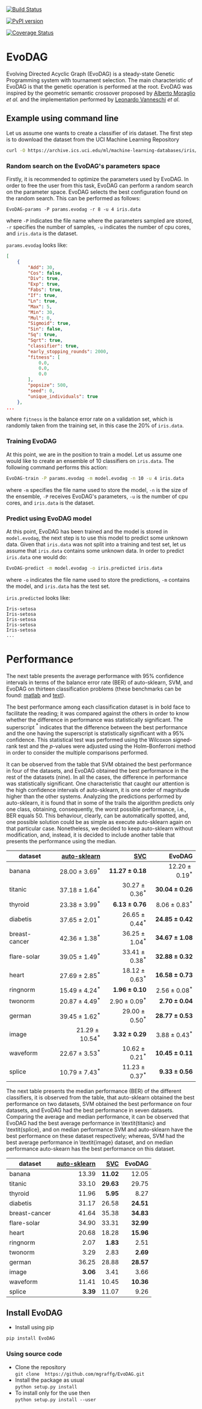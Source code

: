 [![Build Status](https://travis-ci.org/mgraffg/EvoDAG.svg?branch=master)](https://travis-ci.org/mgraffg/EvoDAG)

[![PyPI version](https://badge.fury.io/py/EvoDAG.svg)](https://badge.fury.io/py/EvoDAG)

[![Coverage Status](https://coveralls.io/repos/github/mgraffg/EvoDAG/badge.svg?branch=master)](https://coveralls.io/github/mgraffg/EvoDAG?branch=master)

# EvoDAG #

Evolving Directed Acyclic Graph (EvoDAG) is a steady-state Genetic Programming system
with tournament selection. The main characteristic of EvoDAG is that
the genetic operation is performed at the root. EvoDAG was inspired
by the geometric semantic crossover proposed by 
[Alberto Moraglio](https://scholar.google.com.mx/citations?user=0y4XRI0AAAAJ&hl=en&oi=ao)
_et al._ and the implementation performed by
[Leonardo Vanneschi](https://scholar.google.com.mx/citations?user=uR5K07QAAAAJ&hl=en&oi=ao)
_et al_.

## Example using command line ##

Let us assume one wants to create a classifier of iris dataset. The
first step is to download the dataset from the UCI Machine Learning
Repository

```bash   
curl -O https://archive.ics.uci.edu/ml/machine-learning-databases/iris/iris.data
```

### Random search on the EvoDAG's parameters space

Firstly, it is recommended to optimize the parameters used by
EvoDAG. In order to free the user from this task, EvoDAG can perform a random
search on the parameter space. EvoDAG selects the best configuration found
on the random search. This can be performed as follows:

```bash__
EvoDAG-params -P params.evodag -r 8 -u 4 iris.data
```

where `-P` indicates the file name where the parameters sampled are
stored, `-r` specifies the number of samples, `-u` indicates the number of
cpu cores, and `iris.data` is the dataset.

`params.evodag` looks like:

```json   
[
    {
        "Add": 30,
        "Cos": false,
        "Div": true,
        "Exp": true,
        "Fabs": true,
        "If": true,
        "Ln": true,
        "Max": 5,
        "Min": 30,
        "Mul": 0,
        "Sigmoid": true,
        "Sin": false,
        "Sq": true,
        "Sqrt": true,
        "classifier": true,
        "early_stopping_rounds": 2000,
        "fitness": [
            0.0,
            0.0,
            0.0
        ],
        "popsize": 500,
        "seed": 0,
        "unique_individuals": true
    },
...
```

where `fitness` is the balance error rate on a validation set, which
is randomly taken from the training set, in this case the 20% of `iris.data`.

### Training EvoDAG

At this point, we are in the position to train a model. Let us assume
one would like to create an ensemble of 10 classifiers on
`iris.data`. The following command performs this action: 

```bash   
EvoDAG-train -P params.evodag -m model.evodag -n 10 -u 4 iris.data 
```

where `-m` specifies the file name used to store the model, `-n` is
the size of the ensemble, `-P` receives EvoDAG's parameters, `-u` is
the number of cpu cores, and `iris.data` is the dataset. 


### Predict using EvoDAG model

At this point, EvoDAG has been trained and the model is stored in
`model.evodag`, the next step is to use this model to predict some
unknown data. Given that `iris.data` was not split into a training
and test set, let us assume that `iris.data` contains some unknown
data. In order to predict `iris.data` one would do:

```bash   
EvoDAG-predict -m model.evodag -o iris.predicted iris.data
```

where `-o` indicates the file name used to store the predictions, `-m`
contains the model, and `iris.data` has the test set.

`iris.predicted` looks like:

```
Iris-setosa
Iris-setosa
Iris-setosa
Iris-setosa
Iris-setosa
...
```

# Performance #

The next table presents the average performance with 95%
confidence intervals in terms of the balance error rate (BER) of
auto-sklearn, SVM, and EvoDAG on thirteen classification
problems (these benchmarks can be found:
[matlab](http://theoval.cmp.uea.ac.uk/matlab/benchmarks) and [text](http://ws.ingeotec.mx/~mgraffg/classification)).
  

The best performance among each classification dataset is in
bold face to facilitate the reading; it was compared against the others in order to know whether
the difference in performance was statistically significant. The
superscript $^*$ indicates that the difference between the best
performance and the one having the superscript is statistically
significant with a 95% confidence. This statistical test was
performed using the Wilcoxon signed-rank test
and the $p$-values were adjusted using 
the Holm-Bonferroni method in order to consider the multiple
comparisons performed.

It can be observed from the table that SVM obtained
the best performance in four of the datasets, and EvoDAG obtained the
best performance in the rest of the datasets (nine). In all the cases, the
difference in performance was statistically significant. One
characteristic that caught our attention is the high confidence
intervals of auto-sklearn, it is one order of magnitude higher than
the other systems. Analyzing the predictions performed by
auto-sklearn, it is found that in some of the trails the algorithm
predicts only one class, obtaining, consequently, the worst possible
performance, i.e., BER equals 50. This behaviour, clearly, can be
automatically spotted, and, one possible solution could be as simple
as execute auto-sklearn again on that particular case. Nonetheless, we
decided to keep auto-sklearn without modification, and, instead, it
is decided to include another table that presents the performance using the median.


|dataset| [auto-sklearn](https://github.com/automl/auto-sklearn) | [SVC](http://scikit-learn.org/stable/) | EvoDAG |
|------|---------------------------------------------:|------------------------------:|-------:|
|banana | $28.00 \pm 3.69^*$ | **$11.27 \pm 0.18$** | $12.20 \pm 0.19^*$|
|titanic | $37.18 \pm 1.64^*$ | $30.27 \pm 0.36^*$ | **$30.04 \pm 0.26$**|
|thyroid | $23.38 \pm 3.99^*$ | **$6.13 \pm 0.76$** | $8.06 \pm 0.83^*$|
|diabetis | $37.65 \pm 2.01^*$ | $26.65 \pm 0.44^*$ | **$24.85 \pm 0.42$**|
|breast-cancer | $42.36 \pm 1.38^*$ | $36.25 \pm 1.04^*$ | **$34.67 \pm 1.08$**|
|flare-solar | $39.05 \pm 1.49^*$ | $33.41 \pm 0.38^*$ | **$32.88 \pm 0.32$**|
|heart | $27.69 \pm 2.85^*$ | $18.12 \pm 0.63^*$ | **$16.58 \pm 0.73$**|
|ringnorm | $15.49 \pm 4.24^*$ | **$1.96 \pm 0.10$** | $2.56 \pm 0.08^*$|
|twonorm | $20.87 \pm 4.49^*$ | $2.90 \pm 0.09^*$ | **$2.70 \pm 0.04$**|
|german | $39.45 \pm 1.62^*$ | $29.00 \pm 0.50^*$ | **$28.77 \pm 0.53$**|
|image | $21.29 \pm 10.54^*$ | **$3.32 \pm 0.29$** | $3.88 \pm 0.43^*$|
|waveform | $22.67 \pm 3.53^*$ | $10.62 \pm 0.21^*$ | **$10.45 \pm 0.11$**|
|splice | $10.79 \pm 7.43^*$ | $11.23 \pm 0.37^*$ | **$9.33 \pm 0.56$**|

The next table presents the median performance (BER) of
the different classifiers, it is observed from the table, that
auto-sklearn obtained the best performance on two datasets, SVM
obtained the best performance on four datasets, and EvoDAG had the
best performance in seven datasets. Comparing the average and median
performance, it can be observed that EvoDAG had the best average
performance in \textit{titanic} and \textit{splice}, and on median performance SVM and
auto-sklearn have the best performance on these dataset
respectively; whereas, SVM had the best average performance in \textit{image}
dataset, and on median performance auto-skearn has the best
performance on this dataset.

|dataset| [auto-sklearn](https://github.com/automl/auto-sklearn) | [SVC](http://scikit-learn.org/stable/) | EvoDAG |
|------|---------------------------------------------:|------------------------------:|-------:|
|banana | $13.39$ | **$11.02$** | $12.05$|
|titanic | $33.10$ | **$29.63$** | $29.75$|
|thyroid | $11.96$ | **$5.95$** | $8.27$|
|diabetis | $31.17$ | $26.58$ | **$24.51$**|
|breast-cancer | $41.64$ | $35.38$ | **$34.83$**|
|flare-solar | $34.90$ | $33.31$ | **$32.99$**|
|heart | $20.68$ | $18.28$ | **$15.96$**|
|ringnorm | $2.07$ | **$1.83$** | $2.51$|
|twonorm | $3.29$ | $2.83$ | **$2.69$**|
|german | $36.25$ | $28.88$ | **$28.57$**|
|image | **$3.06$** | $3.41$ | $3.66$|
|waveform | $11.41$ | $10.45$ | **$10.36$**|
|splice | **$3.39$** | $11.07$ | $9.26$|

## Install EvoDAG ##

* Install using pip  
```bash   
pip install EvoDAG
```

### Using source code ###

* Clone the repository  
```git clone  https://github.com/mgraffg/EvoDAG.git```
* Install the package as usual  
```python setup.py install```
* To install only for the use then  
```python setup.py install --user```


